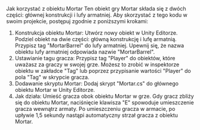 Jak korzystać z obiektu Mortar
Ten obiekt gry Mortar składa się z dwóch części: głównej konstrukcji i lufy armatniej. Aby skorzystać z tego kodu w swoim projekcie, postępuj zgodnie z poniższymi krokami:

1. Konstrukcja obiektu Mortar:
  Utwórz nowy obiekt w Unity Editorze.
  Podziel obiekt na dwie części: główną konstrukcję i lufę armatnią.
  Przypisz tag "MortarBarrel" do lufy armatniej.
  Upewnij się, że nazwa obiektu lufy armatniej odpowiada nazwie "MortarBarrel".
2. Ustawianie tagu gracza:
  Przypisz tag "Player" do obiektów, które uważasz za graczy w swojej grze. Możesz to zrobić w inspektorze obiektu w zakładce "Tag" lub poprzez przypisanie wartości "Player" do pola "Tag" w skrypcie gracza.
3. Dodawanie skryptu Mortar:
  Dodaj skrypt "Mortar.cs" do głównego obiektu Mortar w Unity Editorze.
4. Jak działa:
  Umieść gracza obok obiektu Mortar w grze.
  Gdy gracz zbliży się do obiektu Mortar, naciśnięcie klawisza "E" spowoduje umieszczenie gracza wewnątrz armaty.
  Po umieszczeniu gracza w armacie, po upływie 1,5 sekundy nastąpi automatyczny strzał gracza z obiektu Mortar.

